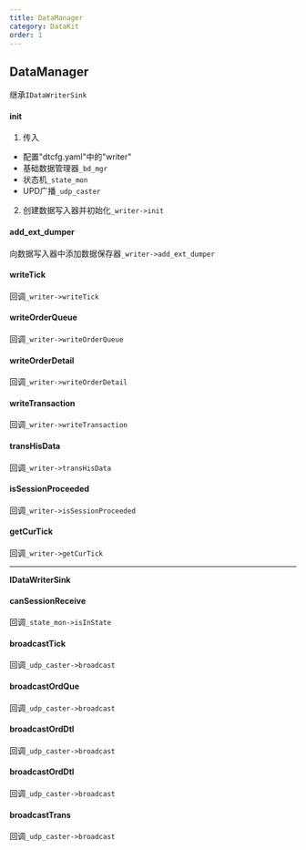 ```yaml
---
title: DataManager
category: DataKit
order: 1
---
```


## DataManager
继承`IDataWriterSink`

#### init
1. 传入
- 配置"dtcfg.yaml"中的"writer"
- 基础数据管理器`_bd_mgr`
- 状态机`_state_mon`
- UPD广播`_udp_caster`
2. 创建数据写入器并初始化`_writer->init`

#### add_ext_dumper
向数据写入器中添加数据保存器`_writer->add_ext_dumper`

#### writeTick
回调`_writer->writeTick`

#### writeOrderQueue
回调`_writer->writeOrderQueue`

#### writeOrderDetail
回调`_writer->writeOrderDetail`

#### writeTransaction
回调`_writer->writeTransaction`

#### transHisData
回调`_writer->transHisData`

#### isSessionProceeded
回调`_writer->isSessionProceeded`

#### getCurTick
回调`_writer->getCurTick`

--- 
**IDataWriterSink**

#### canSessionReceive
回调`_state_mon->isInState`

#### broadcastTick
回调`_udp_caster->broadcast`

#### broadcastOrdQue
回调`_udp_caster->broadcast`

#### broadcastOrdDtl
回调`_udp_caster->broadcast`

#### broadcastOrdDtl
回调`_udp_caster->broadcast`

#### broadcastTrans
回调`_udp_caster->broadcast`
